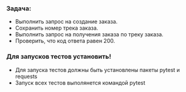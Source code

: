 ﻿### **Задача:**

* Выполнить запрос на создание заказа.
* Сохранить номер трека заказа.
* Выполнить запрос на получения заказа по треку заказа.
* Проверить, что код ответа равен 200.


### **Для запусков тестов установить!**

* Для запуска тестов должны быть установлены пакеты pytest и requests
* Запуск всех тестов выполянется командой pytest